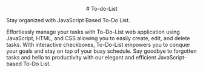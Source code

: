<p align="center" width="100%">
    # To-do-List
</p>
Stay organized with JavaScript Based To-Do List.


Effortlessly manage your tasks with To-Do-List web application using JavaScript, HTML, and CSS allowing you to easily create, edit, and delete tasks. With interactive checkboxes, To-Do-List empowers you to conquer your goals and stay on top of your busy schedule. Say goodbye to forgotten tasks and hello to productivity with our elegant and efficient JavaScript-based To-Do List.
